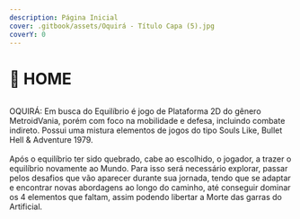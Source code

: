 ```yaml
---
description: Página Inicial
cover: .gitbook/assets/Oquirá - Título Capa (5).jpg
coverY: 0
---
```


# 🌳 HOME

<figure><img src=".gitbook/assets/Capa Provisória.jpg" alt=""><figcaption></figcaption></figure>

OQUIRÁ: Em busca do Equilíbrio é jogo de Plataforma 2D do gênero MetroidVania, porém com foco na mobilidade e defesa, incluindo combate indireto. Possui uma mistura elementos de jogos do tipo Souls Like, Bullet Hell & Adventure 1979.\
\
Após o equilíbrio ter sido quebrado, cabe ao escolhido, o jogador, a trazer o equilíbrio novamente ao Mundo. Para isso será necessário explorar, passar pelos desafios que vão aparecer durante sua jornada, tendo que se adaptar e encontrar novas abordagens ao longo do caminho, até conseguir dominar os 4 elementos que faltam, assim podendo libertar a Morte das garras do Artificial.
